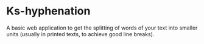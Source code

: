 # Ks-hyphenation

A basic web application to get the splitting of words of your text into smaller units (usually in printed texts, to achieve good line breaks).
